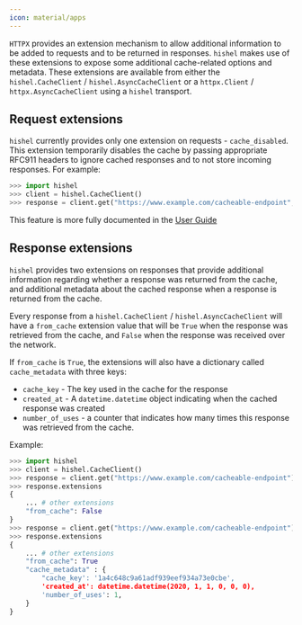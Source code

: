 ```yaml
---
icon: material/apps
---
```


`HTTPX` provides an extension mechanism to allow additional information 
to be added to requests and to be returned in responses. `hishel` makes use
of these extensions to expose some additional cache-related options and metadata.
These extensions are available from either the `hishel.CacheClient` / 
`hishel.AsyncCacheClient` or a `httpx.Client` / `httpx.AsyncCacheClient`
using a `hishel` transport.

## Request extensions

`hishel` currently provides only one extension on requests - `cache_disabled`. This
extension temporarily disables the cache by passing appropriate RFC911 headers to
ignore cached responses and to not store incoming responses. For example:

```python
>>> import hishel
>>> client = hishel.CacheClient()
>>> response = client.get("https://www.example.com/cacheable-endpoint", extensions={"cache_disabled": True})

```
This feature is more fully documented in the [User Guide](/userguide/#temporarily-disabling-the-cache)

## Response extensions

`hishel` provides two extensions on responses that provide additional information regarding whether a response was returned from the cache, and additional metadata about the cached response when a response is returned from the cache. 

Every response from a `hishel.CacheClient` / `hishel.AsyncCacheClient` will have
a `from_cache` extension value that will be `True` when the response was retrieved
from the cache, and `False` when the response was received over the network.

If `from_cache` is `True`, the extensions will also have a dictionary called
`cache_metadata` with three keys:
 - `cache_key` - The key used in the cache for the response
 - `created_at` - A `datetime.datetime` object indicating when the cached response was created
 - `number_of_uses` - a counter that indicates how many times this response was retrieved from the cache.

Example:

```python
>>> import hishel
>>> client = hishel.CacheClient()
>>> response = client.get("https://www.example.com/cacheable-endpoint")
>>> response.extensions
{
    ... # other extensions
    "from_cache": False
}
>>> response = client.get("https://www.example.com/cacheable-endpoint")
>>> response.extensions
{
    ... # other extensions
    "from_cache": True
    "cache_metadata" : {
        "cache_key': '1a4c648c9a61adf939eef934a73e0cbe',
        'created_at': datetime.datetime(2020, 1, 1, 0, 0, 0),
        'number_of_uses': 1,
    }
}
```

